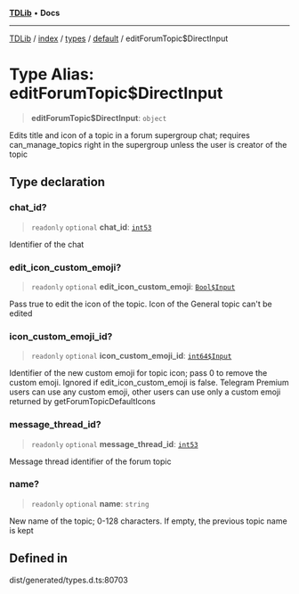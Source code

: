 [**TDLib**](../../../../../../README.md) • **Docs**

***

[TDLib](../../../../../../modules.md) / [index](../../../../../README.md) / [types](../../../README.md) / [default](../README.md) / editForumTopic$DirectInput

# Type Alias: editForumTopic$DirectInput

> **editForumTopic$DirectInput**: `object`

Edits title and icon of a topic in a forum supergroup chat; requires can_manage_topics right in the supergroup unless the user is creator of the topic

## Type declaration

### chat\_id?

> `readonly` `optional` **chat\_id**: [`int53`](int53-1.md)

Identifier of the chat

### edit\_icon\_custom\_emoji?

> `readonly` `optional` **edit\_icon\_custom\_emoji**: [`Bool$Input`](Bool$Input.md)

Pass true to edit the icon of the topic. Icon of the General topic can't be edited

### icon\_custom\_emoji\_id?

> `readonly` `optional` **icon\_custom\_emoji\_id**: [`int64$Input`](int64$Input-1.md)

Identifier of the new custom emoji for topic icon; pass 0 to remove the custom emoji. Ignored if edit_icon_custom_emoji is false. Telegram Premium users can use any custom emoji, other users can use only a custom emoji returned by getForumTopicDefaultIcons

### message\_thread\_id?

> `readonly` `optional` **message\_thread\_id**: [`int53`](int53-1.md)

Message thread identifier of the forum topic

### name?

> `readonly` `optional` **name**: `string`

New name of the topic; 0-128 characters. If empty, the previous topic name is kept

## Defined in

dist/generated/types.d.ts:80703
